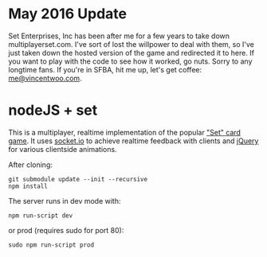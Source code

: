 May 2016 Update
===============

Set Enterprises, Inc has been after me for a few years to take down multiplayerset.com.
I've sort of lost the willpower to deal with them, so I've just taken down the hosted
version of the game and redirected it to here. If you want to play with the code to see
how it worked, go nuts. Sorry to any longtime fans. If you're in SFBA, hit me up, let's
get coffee: me@vincentwoo.com.

nodeJS + set
============

This is a multiplayer, realtime implementation of the popular ["Set" card game][1].
It uses [socket.io][2] to achieve realtime feedback with clients and [jQuery][3] for
various clientside animations.

After cloning:

    git submodule update --init --recursive
    npm install

The server runs in dev mode with:

    npm run-script dev

or prod (requires sudo for port 80):

    sudo npm run-script prod

[1]: http://en.wikipedia.org/wiki/Set_(game)
[2]: http://socket.io/
[3]: https://github.com/jquery/jquery
